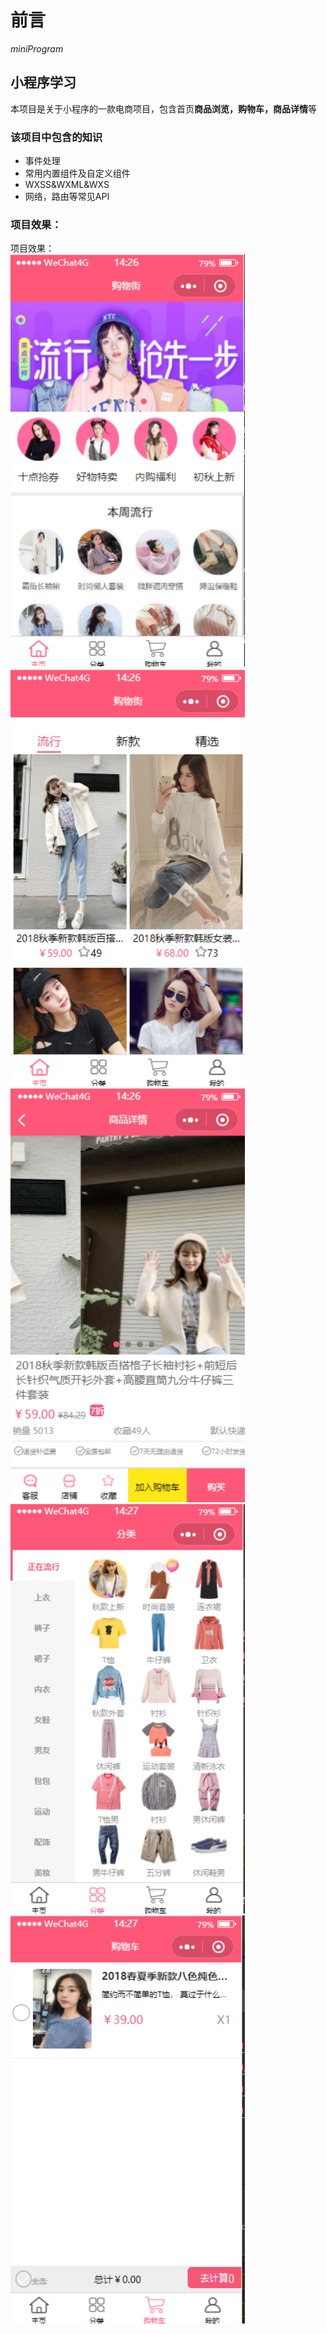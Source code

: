 # 前言 
*miniProgram*
## 小程序学习
本项目是关于小程序的一款电商项目，包含首页**商品浏览，购物车，商品详情**等
### 该项目中包含的知识
* 事件处理
* 常用内置组件及自定义组件
* WXSS&WXML&WXS
* 网络，路由等常见API
### 项目效果：
项目效果：  
<img src="https://github.com/wweicattle/cattleMiniProgram/blob/master/assets/itemphoto/1.png" width="375"><img src="https://github.com/wweicattle/cattleMiniProgram/blob/master/assets/itemphoto/2.png" width="375">  
<img src="https://github.com/wweicattle/cattleMiniProgram/blob/master/assets/itemphoto/3.png" width="375"><img src="https://github.com/wweicattle/cattleMiniProgram/blob/master/assets/itemphoto/4.png" width="375">  
<img src="https://github.com/wweicattle/cattleMiniProgram/blob/master/assets/itemphoto/5.png" width="375">



